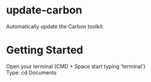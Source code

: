 # update-carbon
Automatically update the Carbon toolkit.

# Getting Started
Open your terminal (CMD + Space start typing 'terminal')<br/>
Type: cd Documents

